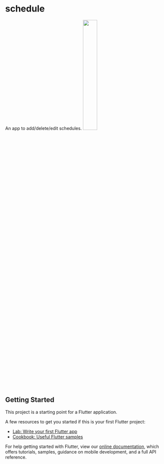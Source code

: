 # schedule

An app to add/delete/edit schedules.
<img src="https://github.com/Anirudh-V-Gubbi/IRIS-Flutter-Bootcamp-2022/blob/master/session_5/Schedule/ezgif-2-5ae3ea8298.gif" width="30%" height="30%">


## Getting Started

This project is a starting point for a Flutter application.

A few resources to get you started if this is your first Flutter project:

- [Lab: Write your first Flutter app](https://flutter.dev/docs/get-started/codelab)
- [Cookbook: Useful Flutter samples](https://flutter.dev/docs/cookbook)

For help getting started with Flutter, view our
[online documentation](https://flutter.dev/docs), which offers tutorials,
samples, guidance on mobile development, and a full API reference.
